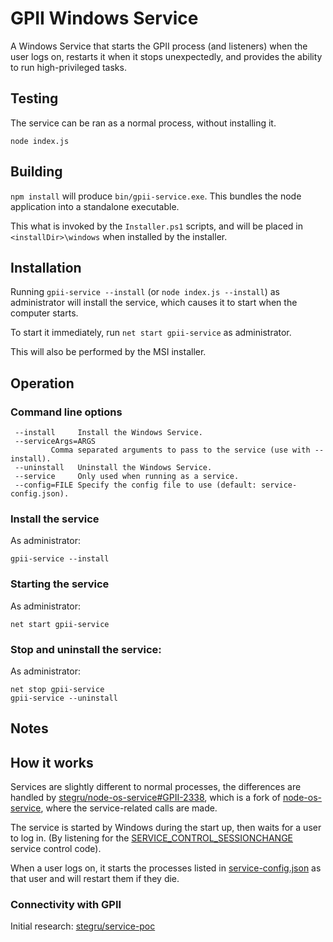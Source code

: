# GPII Windows Service

A Windows Service that starts the GPII process (and listeners) when the user logs on, restarts it when it stops
unexpectedly, and provides the ability to run high-privileged tasks.

## Testing

The service can be ran as a normal process, without installing it.

```
node index.js
```

## Building

`npm install` will produce `bin/gpii-service.exe`. This bundles the node application into a standalone executable.

This what is invoked by the `Installer.ps1` scripts, and will be placed in `<installDir>\windows` when installed by the
installer.

## Installation

Running `gpii-service --install` (or `node index.js --install`) as administrator will install the service, which causes
it to start when the computer starts.

To start it immediately, run `net start gpii-service` as administrator.

This will also be performed by the MSI installer.

## Operation

### Command line options
```
 --install     Install the Windows Service.
 --serviceArgs=ARGS
         Comma separated arguments to pass to the service (use with --install).
 --uninstall   Uninstall the Windows Service.
 --service     Only used when running as a service.
 --config=FILE Specify the config file to use (default: service-config.json).
```

### Install the service
As administrator:
```
gpii-service --install
```

### Starting the service
As administrator:
```
net start gpii-service
```

### Stop and uninstall the service:
As administrator:
```
net stop gpii-service
gpii-service --uninstall
```

## Notes

## How it works

Services are slightly different to normal processes, the differences are handled by
[stegru/node-os-service#GPII-2338](https://github.com/stegru/node-os-service/tree/GPII-2338), which is a fork of
[node-os-service](https://github.com/stephenwvickers/node-os-service), where the service-related calls are made.

The service is started by Windows during the start up, then waits for a user to log in. (By listening for the
[SERVICE_CONTROL_SESSIONCHANGE](https://msdn.microsoft.com/library/windows/desktop/ms683241.aspx)
service control code).

When a user logs on, it starts the processes listed in [service-config.json](service-config.json) as that user and will
restart them if they die.


### Connectivity with GPII
Initial research: [stegru/service-poc](https://github.com/stegru/service-poc/blob/master/README.md)

